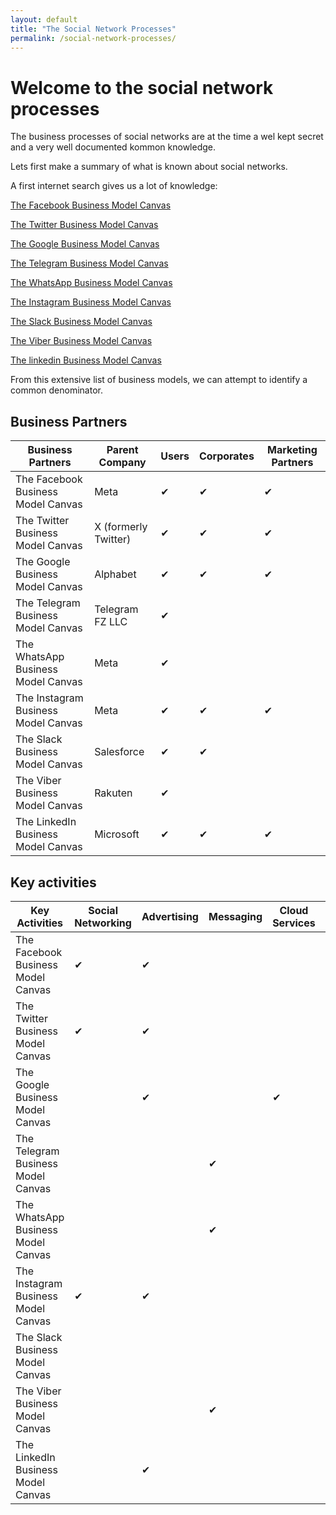 ```yaml
---
layout: default
title: "The Social Network Processes"
permalink: /social-network-processes/
---
```

# Welcome to the social network processes

The business processes of social networks are at the time a wel kept secret and a very well documented kommon knowledge.

Lets first make a summary of what is known about social networks.

A first internet search gives us a lot of knowledge:

[The Facebook Business Model Canvas](https://businessmodelanalyst.com/facebook-business-model/ "Facebook's Business Model Analysis")

[The Twitter Business Model Canvas](https://businessmodelanalyst.com/twitter-business-model/ "Twitter's Business Model Analysis")

[The Google Business Model Canvas](https://businessmodelanalyst.com/google-business-model/ "Google's Business Model Analysis")

[The Telegram Business Model Canvas](https://www.untaylored.com/post/telegram-explaining-the-business-model-and-revenue-streams "Telegram's Business Model and Revenue Streams")

[The WhatsApp Business Model Canvas](https://businessmodelanalyst.com/whatsapp-business-model/ "WhatsApp's Business Model Analysis")

[The Instagram Business Model Canvas](https://businessmodelanalyst.com/instagram-business-model/ "Instagram's Business Model Analysis")

[The Slack Business Model Canvas](https://businessmodelanalyst.com/slack-business-model/ "Slack's Business Model Analysis")

[The Viber Business Model Canvas](https://vizologi.com/business-strategy-canvas/viber-business-model-canvas/ "Viber's Business Model Analysis")

[The linkedin Business Model Canvas](https://businessmodelanalyst.com/linkedin-business-model/ "Linkedin Business Model Analysis")

From this extensive list of business models, we can attempt to identify a common denominator.

## Business Partners

| Business Partners                      | Parent Company       | Users | Corporates | Marketing Partners |
|-----------------------------------------|----------------------|-------|------------|--------------------|
| The Facebook Business Model Canvas     | Meta                 | ✔     | ✔          | ✔                  |
| The Twitter Business Model Canvas      | X (formerly Twitter) | ✔     | ✔          | ✔                  |
| The Google Business Model Canvas       | Alphabet             | ✔     | ✔          | ✔                  |
| The Telegram Business Model Canvas     | Telegram FZ LLC      | ✔     |            |                    |
| The WhatsApp Business Model Canvas     | Meta                 | ✔     |            |                    |
| The Instagram Business Model Canvas    | Meta                 | ✔     | ✔          | ✔                  |
| The Slack Business Model Canvas        | Salesforce           | ✔     | ✔          |                    |
| The Viber Business Model Canvas        | Rakuten              | ✔     |            |                    |
| The LinkedIn Business Model Canvas     | Microsoft            | ✔     | ✔          | ✔                  |


## Key activities

| Key Activities                        | Social Networking | Advertising | Messaging | Cloud Services | Business Solutions | Professional Networking |
|---------------------------------------|-------------------|-------------|-----------|----------------|---------------------|-------------------------|
| The Facebook Business Model Canvas   | ✔                 | ✔           |           |                |                     |                         |
| The Twitter Business Model Canvas    | ✔                 | ✔           |           |                |                     |                         |
| The Google Business Model Canvas     |                   | ✔           |           | ✔              |                     |                         |
| The Telegram Business Model Canvas   |                   |             | ✔         |                |                     |                         |
| The WhatsApp Business Model Canvas   |                   |             | ✔         |                |                     |                         |
| The Instagram Business Model Canvas  | ✔                 | ✔           |           |                |                     |                         |
| The Slack Business Model Canvas      |                   |             |           |                | ✔                   |                         |
| The Viber Business Model Canvas      |                   |             | ✔         |                | ✔                   |                         |
| The LinkedIn Business Model Canvas   |                   | ✔           |           |                |                     | ✔                       |





